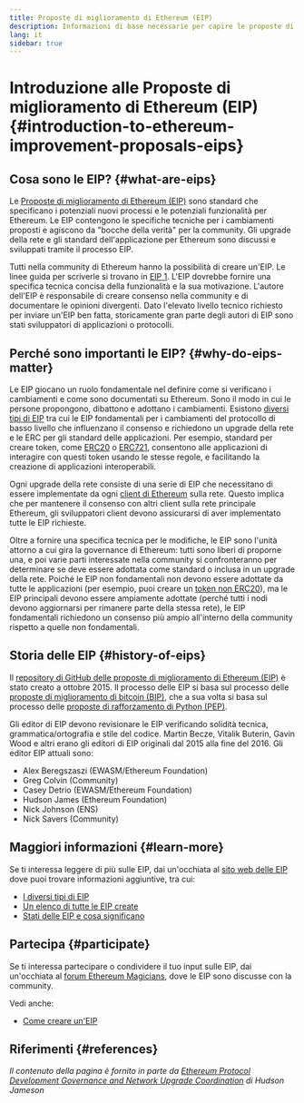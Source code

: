 ```yaml
---
title: Proposte di miglioramento di Ethereum (EIP)
description: Informazioni di base necessarie per capire le proposte di miglioramento di Ethereum (EIP).
lang: it
sidebar: true
---
```


# Introduzione alle Proposte di miglioramento di Ethereum (EIP) {#introduction-to-ethereum-improvement-proposals-eips}

## Cosa sono le EIP? {#what-are-eips}

Le [Proposte di miglioramento di Ethereum (EIP)](https://eips.ethereum.org/) sono standard che specificano i potenziali nuovi processi e le potenziali funzionalità per Ethereum. Le EIP contengono le specifiche tecniche per i cambiamenti proposti e agiscono da "bocche della verità" per la community. Gli upgrade della rete e gli standard dell'applicazione per Ethereum sono discussi e sviluppati tramite il processo EIP.

Tutti nella community di Ethereum hanno la possibilità di creare un'EIP. Le linee guida per scriverle si trovano in [EIP 1](https://eips.ethereum.org/EIPS/eip-1). L'EIP dovrebbe fornire una specifica tecnica concisa della funzionalità e la sua motivazione. L'autore dell'EIP è responsabile di creare consenso nella community e di documentare le opinioni divergenti. Dato l'elevato livello tecnico richiesto per inviare un'EIP ben fatta, storicamente gran parte degli autori di EIP sono stati sviluppatori di applicazioni o protocolli.

## Perché sono importanti le EIP? {#why-do-eips-matter}

Le EIP giocano un ruolo fondamentale nel definire come si verificano i cambiamenti e come sono documentati su Ethereum. Sono il modo in cui le persone propongono, dibattono e adottano i cambiamenti. Esistono [diversi tipi di EIP](https://github.com/ethereum/EIPs/blob/master/EIPS/eip-1.md#eip-types) tra cui le EIP fondamentali per i cambiamenti del protocollo di basso livello che influenzano il consenso e richiedono un upgrade della rete e le ERC per gli standard delle applicazioni. Per esempio, standard per creare token, come [ERC20](https://eips.ethereum.org/EIPS/eip-20) o [ERC721](https://eips.ethereum.org/EIPS/eip-721), consentono alle applicazioni di interagire con questi token usando le stesse regole, e facilitando la creazione di applicazioni interoperabili.

Ogni upgrade della rete consiste di una serie di EIP che necessitano di essere implementate da ogni [client di Ethereum](/learn/#clients-and-nodes) sulla rete. Questo implica che per mantenere il consenso con altri client sulla rete principale Ethereum, gli sviluppatori client devono assicurarsi di aver implementato tutte le EIP richieste.

Oltre a fornire una specifica tecnica per le modifiche, le EIP sono l'unità attorno a cui gira la governance di Ethereum: tutti sono liberi di proporne una, e poi varie parti interessate nella community si confronteranno per determinare se deve essere adottata come standard o inclusa in un upgrade della rete. Poiché le EIP non fondamentali non devono essere adottate da tutte le applicazioni (per esempio, puoi creare un [token non ERC20](https://eips.ethereum.org/EIPS/eip-20)), ma le EIP principali devono essere ampiamente adottate (perché tutti i nodi devono aggiornarsi per rimanere parte della stessa rete), le EIP fondamentali richiedono un consenso più ampio all'interno della community rispetto a quelle non fondamentali.

## Storia delle EIP {#history-of-eips}

Il [repository di GitHub delle proposte di miglioramento di Ethereum (EIP)](https://github.com/ethereum/EIPs) è stato creato a ottobre 2015. Il processo delle EIP si basa sul processo delle [proposte di miglioramento di bitcoin (BIP)](https://github.com/bitcoin/bips), che a sua volta si basa sul processo delle [proposte di rafforzamento di Python (PEP)](https://www.python.org/dev/peps/).

Gli editor di EIP devono revisionare le EIP verificando solidità tecnica, grammatica/ortografia e stile del codice. Martin Becze, Vitalik Buterin, Gavin Wood e altri erano gli editori di EIP originali dal 2015 alla fine del 2016. Gli editor EIP attuali sono:

- Alex Beregszaszi (EWASM/Ethereum Foundation)
- Greg Colvin (Community)
- Casey Detrio (EWASM/Ethereum Foundation)
- Hudson James (Ethereum Foundation)
- Nick Johnson (ENS)
- Nick Savers (Community)

## Maggiori informazioni {#learn-more}

Se ti interessa leggere di più sulle EIP, dai un'occhiata al [sito web delle EIP](https://eips.ethereum.org/) dove puoi trovare informazioni aggiuntive, tra cui:

- [I diversi tipi di EIP](https://eips.ethereum.org/)
- [Un elenco di tutte le EIP create](https://eips.ethereum.org/all)
- [Stati delle EIP e cosa significano](https://eips.ethereum.org/)

## Partecipa {#participate}

Se ti interessa partecipare o condividere il tuo input sulle EIP, dai un'occhiata al [forum Ethereum Magicians](https://ethereum-magicians.org/), dove le EIP sono discusse con la community.

Vedi anche:

- [Come creare un'EIP](https://eips.ethereum.org/EIPS/eip-1)

## Riferimenti {#references}

<cite class="citation">

Il contenuto della pagina è fornito in parte da [Ethereum Protocol Development Governance and Network Upgrade Coordination](https://hudsonjameson.com/2020-03-23-ethereum-protocol-development-governance-and-network-upgrade-coordination/) di Hudson Jameson

</cite>
